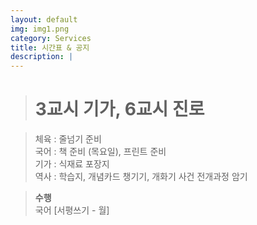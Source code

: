 ```yaml
---
layout: default
img: img1.png
category: Services
title: 시간표 & 공지
description: |
---
```


  > <h1>3교시 기가, 6교시 진로</h1>     
      
  > 체육 : 줄넘기 준비           
  > 국어 : 책 준비 (목요일), 프린트 준비        
  > 기가 : 식재료 포장지      
  > 역사 : 학습지, 개념카드 챙기기, 개화기 사건 전개과정 암기      
  
  > **수행**      
  > 국어 [서평쓰기 - 월]    
  >       

